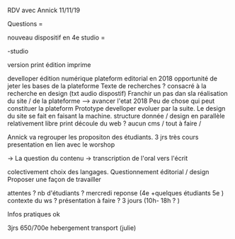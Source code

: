 RDV avec Annick 11/11/19

Questions =

nouveau dispositif en 4e studio =

-studio 

version print édition imprime

develloper édition numérique 
plateform editorial en 2018
opportunité de jeter les bases de la plateforme
Texte de recherches ? consacré à la recherche en design (txt audio dispostif)
Franchir un pas dan sla réalisation du site / de la plateforme --> avancer l'etat 2018 
Peu de chose qui peut constituer la plateform
Prototype develloper evoluer par la suite.
Le design du site se fait en faisant la machine. structure donnée / design en parallèle
relativement libre
print découle du web ?
aucun cms / tout à faire / 

Annick va regrouper les propositon des étudiants.
3 jrs très cours
presentation en lien avec le worshop

-> La question du contenu 
-> transcription de l'oral vers l'écrit

colectivement choix des langages.
Questionnement éditorial / design
Proposer une façon de travailler


attentes ?
nb d'étudiants ? mercredi reponse (4e +quelques étudiants 5e )
contexte du ws ?
présentation à faire ?
3 jours (10h- 18h ? )


Infos pratiques ok 

3jrs 650/700e 
hebergement
transport (julie)






